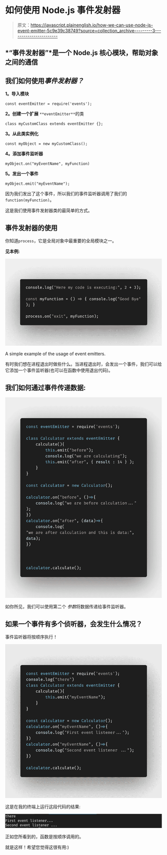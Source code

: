 # 如何使用 Node.js 事件发射器

> 原文：<https://javascript.plainenglish.io/how-we-can-use-node-js-event-emitter-5c9e39c38749?source=collection_archive---------3----------------------->

## *“事件发射器”*是一个 Node.js 核心模块，帮助对象之间的通信

## 我们如何使用*事件发射器？*

**1。导入模块**

```
const eventEmitter = require('events');
```

**2。创建一个扩展** `**eventEmitter**`的类

```
class myCustomClass extends eventEmitter {};
```

**3。从此类实例化**

```
const myObject = new myCustomClass();
```

**4。添加事件监听器**

```
myObject.on("myEventName", myFunction)
```

**5。发出一个事件**

```
myObject.emit("myEventName");
```

因为我们发出了这个事件，所以我们的事件监听器调用了我们的`function(myFunction)`。

这是我们使用事件发射器类的最简单的方式。

## 事件发射器的使用

你知道`process`，它是全局对象中最重要的全局模块之一。

**见本例:**

![](img/ca70e7386febbf286c567acb2e0e4048.png)

A simple example of the usage of event emitters.

有时我们想在进程退出时做些什么。当进程退出时，会发出一个事件，我们可以给它添加一个事件监听器(也可以在函数中使用退出代码)。

## 我们如何通过事件传递数据:

![](img/cde8f597fcf41326de3e3998c091c9ec.png)

如你所见，我们可以使用第二个 *参数*将数据传递给事件监听器。

## 如果一个事件有多个侦听器，会发生什么情况？

事件监听器将按顺序执行！

![](img/a6d4c8e4d2e33099e9c3c0be382093af.png)

这是在我的终端上运行这段代码的结果:

![](img/7eef0f925228ab10b552cbddd976d724.png)

正如您所看到的，函数是按顺序调用的。

就是这样！希望您觉得这很有用:)